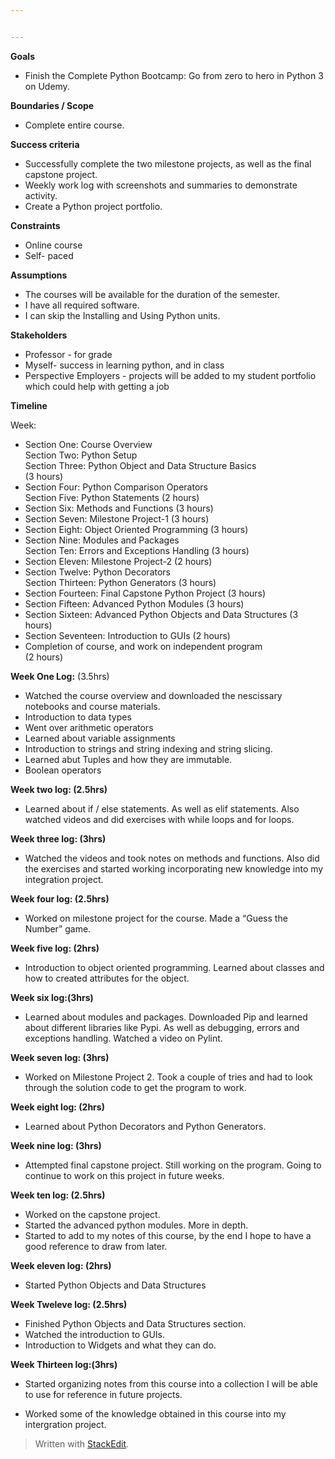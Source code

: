 ```yaml
---


---
```


<p><strong>Goals</strong></p>
<ul>
<li>Finish the Complete Python Bootcamp: Go from zero to hero in Python 3 on Udemy.</li>
</ul>
<p><strong>Boundaries / Scope</strong></p>
<ul>
<li>Complete entire course.</li>
</ul>
<p><strong>Success criteria</strong></p>
<ul>
<li>Successfully complete the two milestone projects, as well as the final capstone project.</li>
<li>Weekly work log with screenshots and summaries to demonstrate activity.</li>
<li>Create a Python project portfolio.</li>
</ul>
<p><strong>Constraints</strong></p>
<ul>
<li>Online course</li>
<li>Self- paced</li>
</ul>
<p><strong>Assumptions</strong></p>
<ul>
<li>The courses will be available for the duration of the semester.</li>
<li>I have all required software.</li>
<li>I can skip the Installing and Using Python units.</li>
</ul>
<p><strong>Stakeholders</strong></p>
<ul>
<li>Professor - for grade</li>
<li>Myself- success in learning python, and in class</li>
<li>Perspective Employers - projects will be added to my student portfolio which could help with getting a job</li>
</ul>
<p><strong>Timeline</strong></p>
<p>Week:</p>
<ul>
<li>Section One: Course Overview<br>
Section Two: Python Setup<br>
Section Three: Python Object and Data Structure Basics<br>
(3 hours)</li>
<li>Section Four: Python Comparison Operators<br>
Section Five: Python Statements (2 hours)</li>
<li>Section Six: Methods and Functions (3 hours)</li>
<li>Section Seven: Milestone Project-1 (3 hours)</li>
<li>Section Eight: Object Oriented Programming (3 hours)</li>
<li>Section Nine: Modules and Packages<br>
Section Ten: Errors and Exceptions Handling (3 hours)</li>
<li>Section Eleven: Milestone Project-2 (2 hours)</li>
<li>Section Twelve: Python Decorators<br>
Section Thirteen: Python Generators (3 hours)</li>
<li>Section Fourteen: Final Capstone Python Project (3 hours)</li>
<li>Section Fifteen: Advanced Python Modules (3 hours)</li>
<li>Section Sixteen: Advanced Python Objects and Data Structures (3 hours)</li>
<li>Section Seventeen: Introduction to GUIs (2 hours)</li>
<li>Completion of course, and work on independent program<br>
(2 hours)</li>
</ul>
<p><strong>Week One Log:</strong> (3.5hrs)</p>
<ul>
<li>Watched the course overview and downloaded the nescissary notebooks and course materials.</li>
<li>Introduction to data types</li>
<li>Went over arithmetic operators</li>
<li>Learned about variable assignments</li>
<li>Introduction to strings and string indexing and string slicing.</li>
<li>Learned abut Tuples and how they are immutable.</li>
<li>Boolean operators</li>
</ul>
<p><strong>Week two log: (2.5hrs)</strong></p>
<ul>
<li>Learned about if / else statements. As well as elif statements. Also watched videos and did exercises with while loops and for loops.</li>
</ul>
<p><strong>Week three log: (3hrs)</strong></p>
<ul>
<li>Watched the videos and took notes on methods and functions. Also did the exercises and started working incorporating new knowledge into my integration project.</li>
</ul>
<p><strong>Week four log: (2.5hrs)</strong></p>
<ul>
<li>Worked on milestone project for the course. Made a “Guess the Number” game.</li>
</ul>
<p><strong>Week five log: (2hrs)</strong></p>
<ul>
<li>Introduction to object oriented programming. Learned about classes and how to created attributes for the object.</li>
</ul>
<p><strong>Week six log:(3hrs)</strong></p>
<ul>
<li>Learned about modules and packages. Downloaded Pip and learned about different libraries like Pypi. As well as debugging, errors and exceptions handling. Watched a video on Pylint.</li>
</ul>
<p><strong>Week seven log: (3hrs)</strong></p>
<ul>
<li>Worked on Milestone Project 2.  Took a couple of tries and had to look through the solution code to get the program to work.</li>
</ul>
<p><strong>Week eight log: (2hrs)</strong></p>
<ul>
<li>Learned about Python Decorators and Python Generators.</li>
</ul>
<p><strong>Week nine log: (3hrs)</strong></p>
<ul>
<li>Attempted final capstone project. Still working on the program. Going to continue to work on this project in future weeks.</li>
</ul>
<p><strong>Week ten log: (2.5hrs)</strong></p>
<ul>
<li>Worked on the capstone project.</li>
<li>Started the advanced python modules. More in depth.</li>
<li>Started to add to my notes of this course, by the end I  hope to have a good reference to draw from later.</li>
</ul>
<p><strong>Week eleven log: (2hrs)</strong></p>
<ul>
<li>Started Python Objects and Data Structures</li>
</ul>
<p><strong>Week Tweleve log: (2.5hrs)</strong></p>
<ul>
<li>Finished Python Objects and Data Structures section.</li>
<li>Watched the introduction to GUIs.</li>
<li>Introduction to Widgets and what they can do.</li>
</ul>
<p><strong>Week Thirteen log:(3hrs)</strong></p>
<ul>
<li>
<p>Started organizing notes from this course into a collection I will be able to use for reference in future projects.</p>
</li>
<li>
<p>Worked some of the knowledge obtained in this course into my intergration project.</p>
</li>
</ul>
<blockquote>
<p>Written with <a href="https://stackedit.io/">StackEdit</a>.</p>
</blockquote>



